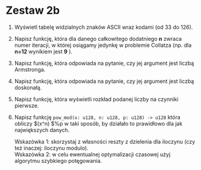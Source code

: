 # Zestaw 2b
1. Wyświetl tabelę widzialnych znaków ASCII wraz kodami (od 33 do 126).

2. Napisz funkcję, która dla danego całkowitego dodatniego **n**
 zwraca numer iteracji, w której osiągamy jedynkę w problemie Collatza (np. dla **n=12**
 wynikiem jest **9**
).

3. Napisz funkcję, która odpowiada na pytanie, czy jej argument jest liczbą Armstronga.

4. Napisz funkcję, która odpowiada na pytanie, czy jej argument jest liczbą doskonałą.

5. Napisz funkcję, która wyświetli rozkład podanej liczby na czynniki pierwsze.

6. Napisz funkcję `pow_mod(x: u128, n: u128, p: u128) -> u128` która obliczy $(x^n) $\%p
 w taki sposób, by działało to prawidłowo dla jak największych danych.

    Wskazówka 1: skorzystaj z własności reszty z dzielenia dla iloczynu (czy też inaczej: iloczynu modulo).\
    Wskazówka 2: w celu ewentualnej optymalizacji czasowej użyj algorytmu szybkiego potęgowania.
